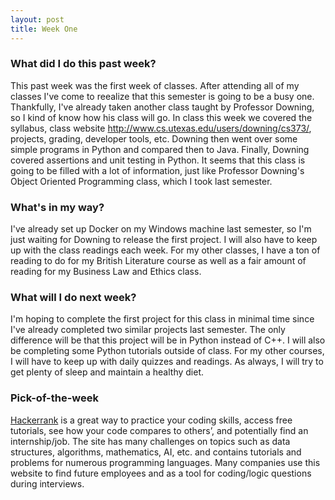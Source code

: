 ```yaml
---
layout: post
title: Week One
---
```


### What did I do this past week?
This past week was the first week of classes. After attending all of my classes I've come to reealize that this semester is going to be a busy one. Thankfully, I've already taken another class taught by Professor Downing, so I kind of know how his class will go. In class this week we covered the syllabus, class website <http://www.cs.utexas.edu/users/downing/cs373/>, projects, grading, developer tools, etc. Downing then went over some simple programs in Python and compared then to Java. Finally, Downing covered assertions and unit testing in Python. It seems that this class is going to be filled with a lot of information, just like Professor Downing's Object Oriented Programming class, which I took last semester.

### What's in my way?
I've already set up Docker on my Windows machine last semester, so I'm just waiting for Downing to release the first project. I will also have to keep up with the class readings each week. For my other classes, I have a ton of reading to do for my British Literature course as well as a fair amount of reading for my Business Law and Ethics class. 

### What will I do next week?
I'm hoping to complete the first project for this class in minimal time since I've already completed two similar projects last semester. The only difference will be that this project will be in Python instead of C++. I will also be completing some Python tutorials outside of class. For my other courses, I will have to keep up with daily quizzes and readings. As always, I will try to get plenty of sleep and maintain a healthy diet.

### Pick-of-the-week
[Hackerrank](https://www.hackerrank.com) is a great way to practice your coding skills, access free tutorials, see how your code compares to others’, and potentially find an internship/job. The site has many challenges on topics such as data structures, algorithms, mathematics, AI, etc. and contains tutorials and problems for numerous programming languages. Many companies use this website to find future employees and as a tool for coding/logic questions during interviews.
